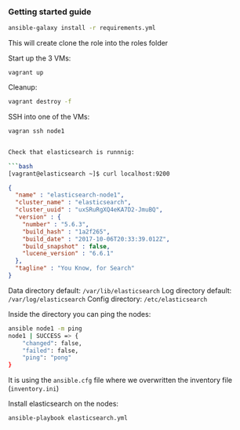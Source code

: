 ### Getting started guide

```bash
ansible-galaxy install -r requirements.yml
```

This will create clone the role into the roles folder

Start up the 3 VMs:

```
vagrant up
```

Cleanup:

```bash
vagrant destroy -f
```

SSH into one of the VMs:

```bash
vagran ssh node1


Check that elasticsearch is runnnig:

```bash
[vagrant@elasticsearch ~]$ curl localhost:9200
```

```json
{
  "name" : "elasticsearch-node1",
  "cluster_name" : "elasticsearch",
  "cluster_uuid" : "uxSRuRgXQ4eKA7D2-JmuBQ",
  "version" : {
    "number" : "5.6.3",
    "build_hash" : "1a2f265",
    "build_date" : "2017-10-06T20:33:39.012Z",
    "build_snapshot" : false,
    "lucene_version" : "6.6.1"
  },
  "tagline" : "You Know, for Search"
}
```

Data directory default: `/var/lib/elasticsearch`
Log directory default: `/var/log/elasticsearch`
Config directory: `/etc/elasticsearch`

Inside the directory you can ping the nodes:

```bash
ansible node1 -m ping
node1 | SUCCESS => {
    "changed": false,
    "failed": false,
    "ping": "pong"
}
```

It is using the `ansible.cfg` file where we overwritten the inventory file (`inventory.ini`)

Install elasticsearch on the nodes:

```bash
ansible-playbook elasticsearch.yml
```